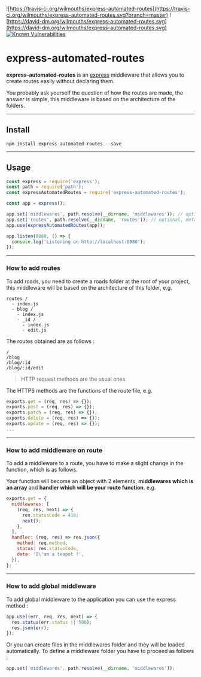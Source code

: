 ![https://travis-ci.org/wilmouths/express-automated-routes](https://travis-ci.org/wilmouths/express-automated-routes.svg?branch=master)
![https://david-dm.org/wilmouths/express-automated-routes.svg](https://david-dm.org/wilmouths/express-automated-routes.svg)
[![Known Vulnerabilities](https://snyk.io/test/github/wilmouths/express-automated-routes/badge.svg?targetFile=package.json)](https://snyk.io/test/github/wilmouths/express-automated-routes?targetFile=package.json)

# express-automated-routes

**express-automated-routes** is an [express](https://github.com/expressjs/express) middleware that allows you to create routes easily without declaring them.

You probably ask yourself the question of how the routes are made, the answer is simple, this middleware is based on the architecture of the folders.

---

## Install

```
npm install express-automated-routes --save
```
---

## Usage

```js
const express = require('express');
const path = require('path');
const expressAutomatedRoutes = require('express-automated-routes');

const app = express();

app.set('middlewares', path.resolve(__dirname, 'middlewares')); // optional, default folder is ./middlewares
app.set('routes', path.resolve(__dirname, 'routes')); // optional, default folder is ./routes
app.use(expressAutomatedRoutes(app));

app.listen(8080, () => {
  console.log('Listening on http://localhost:8080');
});
```

---

### How to add routes
To add roads, you need to create a roads folder at the root of your project, this middleware will be based on the architecture of this folder, e.g.

```
routes /
  - index.js
  - blog /
    - index.js
    - _id /
      - index.js
      - edit.js
```

The routes obtained are as follows :

```
/
/blog
/blog/:id
/blog/:id/edit
```
> HTTP request methods are the usual ones

The HTTPS methods are the functions of the route file, e.g.

```js
exports.get = (req, res) => {});
exports.post = (req, res) => {});
exports.patch = (req, res) => {});
exports.delete = (req, res) => {});
exports.update = (req, res) => {});
...
```

---

### How to add middleware on route
To add a middleware to a route, you have to make a slight change in the function, which is as follows.

Your function will become an object with 2 elements, **middlewares which is an array** and **handler which will be your route function**. e.g.

```js
exports.get = {
  middlewares: [
    (req, res, next) => {
      res.statusCode = 418;
      next();
    },
  ],
  handler: (req, res) => res.json({
    method: req.method,
    status: res.statusCode,
    data: 'I\'am a teapot !',
  }),
};
```
---

### How to add global middleware
To add global middleware to the application you can use the express method :

```js
app.use((err, req, res, next) => {
  res.status(err.status || 500);
  res.json(err);
});
```

Or you can create files in the middlewares folder and they will be loaded automatically.
To define a middleware folder you have to proceed as follows :

```js
app.set('middlewares', path.resolve(__dirname, 'middlewares'));
```
